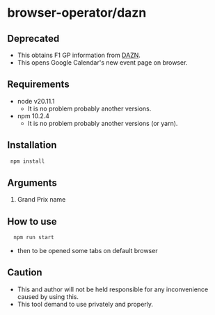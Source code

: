 # browser-operator/dazn

## Deprecated

- This obtains F1 GP information from [DAZN](https://www.dazn.com/ja-JP/news/%E3%83%A2%E3%83%BC%E3%82%BF%E3%83%BC%E3%82%B9%E3%83%9D%E3%83%BC%E3%83%84/f1-calendar-schedule-broacast/1nyjy9o1q8esy16dsqpurlrwjs).
- This opens Google Calendar's new event page on browser.

## Requirements

- node v20.11.1
  - It is no problem probably another versions.
- npm 10.2.4
  - It is no problem probably another versions (or yarn).

## Installation

```bash
 npm install
```

## Arguments

1. Grand Prix name

## How to use

```bash
  npm run start
```

- then to be opened some tabs on default browser

## Caution

- This and author will not be held responsible for any inconvenience caused by using this.
- This tool demand to use privately and properly.
